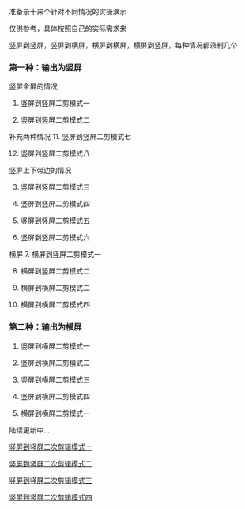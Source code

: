 
准备录十来个针对不同情况的实操演示

仅供参考，具体按照自己的实际需求来

竖屏到竖屏，竖屏到横屏，横屏到横屏，横屏到竖屏，每种情况都录制几个

### 第一种：输出为竖屏

竖屏全屏的情况
1. 竖屏到竖屏二剪模式一 

2. 竖屏到竖屏二剪模式二
 
补充两种情况
11. 竖屏到竖屏二剪模式七

12. 竖屏到竖屏二剪模式八

竖屏上下带边的情况

3. 竖屏到竖屏二剪模式三 

4. 竖屏到竖屏二剪模式四 

5. 竖屏到竖屏二剪模式五 

6. 竖屏到竖屏二剪模式六 

横屏
7. 横屏到竖屏二剪模式一

8. 横屏到竖屏二剪模式二

9. 横屏到横屏二剪模式二

10. 横屏到横屏二剪模式四

### 第二种：输出为横屏
1. 竖屏到横屏二剪模式一 
2. 竖屏到横屏二剪模式二 
3. 竖屏到横屏二剪模式三 
4. 竖屏到横屏二剪模式四

5. 横屏到横屏二剪模式一


陆续更新中...

[竖屏到竖屏二次剪辑模式一](https://www.bilibili.com/video/BV1HC4y1t7NH/)

[竖屏到竖屏二次剪辑模式二](https://www.bilibili.com/video/BV14a4y177Np/)

[竖屏到竖屏二次剪辑模式三](https://www.bilibili.com/video/BV12k4y127TE/)

[竖屏到竖屏二次剪辑模式四](https://www.bilibili.com/video/BV1Xf4y1Q7Ms/)

